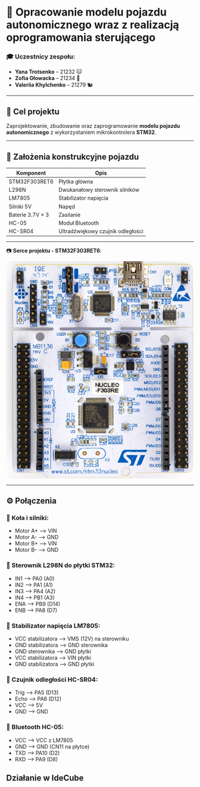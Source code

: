 # 🚗 Opracowanie modelu pojazdu autonomicznego wraz z realizacją oprogramowania sterującego 

### 🎓 Uczestnicy zespołu:
- **Yana Trotsenko** – 21232 🐱  
- **Zofia Głowacka** – 21234 🐻   
- **Valeriia Khylchenko** – 21279 🐿️ 

---

## 🎯 Cel projektu

Zaprojektowanie, zbudowanie oraz zaprogramowanie **modelu pojazdu autonomicznego** z wykorzystaniem mikrokontrolera **STM32**.

---

## 🔧 Założenia konstrukcyjne pojazdu

| Komponent                           | Opis                                      |
|-------------------------------------|-------------------------------------------|
| STM32F303RET6                       | Płytka główna                             |
| L298N                               | Dwukanałowy sterownik silników            |
| LM7805                              | Stabilizator napięcia                     |
| Silniki 5V                          | Napęd                                     |
| Baterie 3.7V × 3                    | Zasilanie                                 |
| HC-05                               | Moduł Bluetooth                           |
| HC-SR04                             | Ultradźwiękowy czujnik odległości         |

---

📷 **Serce projektu - STM32F303RET6**:  



![Użyta płytka](img/PLYTKA.png)

---

## ⚙️ Połączenia

### 🔁 Koła i silniki:
- Motor A+ --> VIN
- Motor A- --> GND
- Motor B+ --> VIN
- Motor B- --> GND

### 🔗 Sterownik L298N do płytki STM32:
- IN1 --> PA0 (A0)
- IN2 --> PA1 (A1)
- IN3 --> PA4 (A2)
- IN4 --> PB1 (A3)
- ENA --> PB9 (D14)
- ENB --> PA8 (D7)


### 🔋 Stabilizator napięcia LM7805:
- VCC stabilizatora --> VMS (12V) na sterowniku
- GND stabilizatora --> GND sterownika
- GND sterownika --> GND płytki
- VCC stabilizatora --> VIN płytki
- GND stabilizatora --> GND płytki


### 📏 Czujnik odległości HC-SR04:
- Trig --> PA5 (D13)
- Echo --> PA6 (D12)
- VCC --> 5V
- GND --> GND


### 📶 Bluetooth HC-05:
- VCC --> VCC z LM7805
- GND --> GND (CN11 na płytce)
- TXD --> PA10 (D2)
- RXD --> PA9 (D8)


## Działanie w IdeCube
